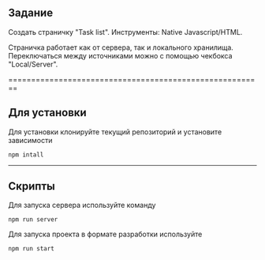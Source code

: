 ## Задание

Создать страничку "Task list". 
Инструменты: Native Javascript/HTML.

Страничка работает как от сервера, так и локального хранилища. Переключаться между источниками можно с помощью чекбокса "Local/Server".

========================================================

## Для установки 

Для установки клонируйте текущий репозиторий и установите зависимости
```
npm intall
```
---
## Скрипты

Для запуска сервера используйте команду
```
npm run server 
```
Для запуска проекта в формате разработки используйте
```
npm run start
```
